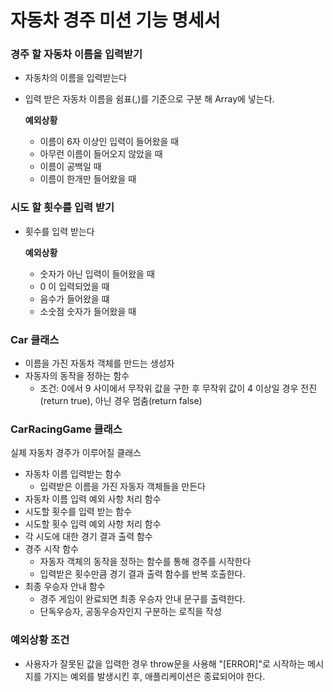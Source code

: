 # 자동차 경주 미션 기능 명세서

### 경주 할 자동차 이름을 입력받기
- 자동차의 이름을 입력받는다
- 입력 받은 자동차 이름을 쉼표(,)를 기준으로 구분 해 Array에 넣는다.
    
    **예외상황**
    - 이름이 6자 이상인 입력이 들어왔을 때
    - 아무런 이름이 들어오지 않았을 때
    - 이름이 공백일 때
    - 이름이 한개만 들어왔을 때
    

### 시도 할 횟수를 입력 받기
- 횟수를 입력 받는다

    **예외상황**
    - 숫자가 아닌 입력이 들어왔을 때
    - 0 이 입력되었을 때
    - 음수가 들어왔을 떄
    - 소숫점 숫자가 들어왔을 때

### Car 클래스
- 이름을 가진 자동차 객체를 만드는 생성자
- 자동자의 동작을 정하는 함수
    - 조건: 0에서 9 사이에서 무작위 값을 구한 후 무작위 값이 4 이상일 경우 전진(return true), 아닌 경우 멈춤(return false)

### CarRacingGame 클래스
실제 자동차 경주가 이루어질 클래스
- 자동차 이름 입력받는 함수
    - 입력받은 이름을 가진 자동자 객체들을 만든다
- 자동차 이름 입력 예외 사항 처리 함수
- 시도할 횟수를 입력 받는 함수
- 시도할 횟수 입력 예외 사항 처리 함수
- 각 시도에 대한 경기 결과 출력 함수
- 경주 시작 함수
    - 자동자 객체의 동작을 정하는 함수를 통해 경주를 시작한다
    - 입력받은 횟수만큼 경기 결과 출력 함수를 반복 호출한다.
- 최종 우승자 안내 함수
    - 경주 게임이 완료되면 최종 우승자 안내 문구를 출력한다.
    - 단독우승자, 공동우승자인지 구분하는 로직을 작성

### 예외상황 조건
- 사용자가 잘못된 값을 입력한 경우 throw문을 사용해 "[ERROR]"로 시작하는 메시지를 가지는 예외를 발생시킨 후, 애플리케이션은 종료되어야 한다.
